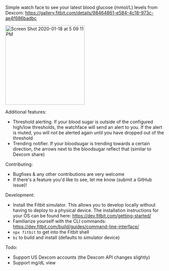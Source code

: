 Simple watch face to see your latest blood glucose (mmol/L) levels from Dexcom: https://gallery.fitbit.com/details/98464861-e584-4c18-973c-ae4f686badbc

<screenshots>
  <img width="248" alt="Screen Shot 2020-01-18 at 5 09 11 PM" src="https://user-images.githubusercontent.com/13060190/72671241-57cd0680-3a15-11ea-9ed1-a4e169fe4000.png">


Additional features:
* Threshold alerting. If your blood sugar is outside of the configured high/low
 thresholds, the watchface will send an alert to you. If the alert is muted, you will not
 be alerted again until you have dropped out of the threshold
* Trending notifier. If your bloodsugar is trending towards a certain direction, the arrows next to the bloodsugar reflect that (similar to Dexcom share)

Contributing:
* Bugfixes & any other contributions are very welcome
* If there's a feature you'd like to see, let me know (submit a GitHub issue)!

Development:
* Install the Fitbit simulator. This allows you to develop locally without having to deploy to a physical device. The installation instructions for your OS can be found here: https://dev.fitbit.com/getting-started/
* Familiarize yourself with the CLI commands: https://dev.fitbit.com/build/guides/command-line-interface/ 
* `npx fitbit` to get into the Fitbit shell
* `bi` to build and install (defaults to simulator device)

Todo:
* Support US Dexcom accounts (the Dexcom API changes slightly)
* Support mg/dL view
